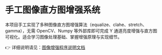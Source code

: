 # 手工图像直方图增强系统

本项目手工实现了多种图像直方图增强算法（equalize、clahe、stretch、gamma），无需 OpenCV、Numpy 等外部库即可完成 Y 通道亮度增强与直方图可视化。适合学习图像处理基础、掌握增强原理与实现细节。

👉 详细说明请见：[图像增强程序说明文档](src/说明文档.md)
